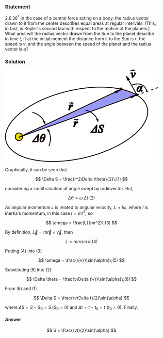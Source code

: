 ###  Statement

$2.6.36^*$ In the case of a central force acting on a body, the radius vector drawn to it from the center describes equal areas at regular intervals. (This, in fact, is Kepler's second law with respect to the motion of the planets.) What area will the radius vector drawn from the Sun to the planet describe in time $t$, if at the initial moment the distance from it to the Sun is $r$, the speed is $v$, and the angle between the speed of the planet and the radius vector is $\alpha$?

### Solution

![ Analysis |585x354, 51%](../../img/2.6.36/analysis.png)

Graphically, it can be seen that

$$
\Delta S = \frac{r^2\Delta \theta}{2}\;(1)
$$

considering a small variation of angle swept by radiovector. But,

$$
\Delta \theta = \omega~\Delta t\;(2)
$$

As angular momentum $L$ is related to angular velocity, $L = I\omega$, where $I$ is inertia's momentum, in this case $I = mr^2$, so

$$
\omega = \frac{L}{mr^2}\;(3)
$$

By definition, $\vec{L} = m \vec{r}\times\vec{v}$, then

$$
L = mrv\sin{\alpha}\;(4)
$$

Putting (4) into (3)

$$
\omega = \frac{v}{r}\sin{\alpha}\;(5)
$$

Substituting (5) into (2)

$$
\Delta \theta = \frac{v\Delta t}{r}\sin{\alpha}\;(6)
$$

From (6) and (1)

$$
\Delta S = \frac{rv\Delta t}{2}\sin{\alpha}
$$

where $\Delta S = S - S_0 = S$ ($S_0=0$) and $\Delta t = t - t_0 = t$ ($t_0=0$). Finally,

#### Answer

$$
S = \frac{rvt}{2}\sin{\alpha}
$$